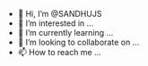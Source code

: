 - 👋 Hi, I’m @SANDHUJS
- 👀 I’m interested in ...
- 🌱 I’m currently learning ...
- 💞️ I’m looking to collaborate on ...
- 📫 How to reach me ...

<!---
SANDHUJS/SANDHUJS is a ✨ special ✨ repository because its `README.md` (this file) appears on your GitHub profile.
You can click the Preview link to take a look at your changes.
--->
